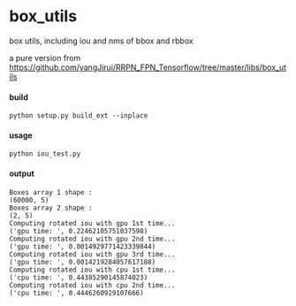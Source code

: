 # box_utils
box utils, including iou and nms of bbox and rbbox

a pure version from https://github.com/yangJirui/RRPN_FPN_Tensorflow/tree/master/libs/box_utils

#### build
```
python setup.py build_ext --inplace
```

#### usage
```
python iou_test.py
```
#### output
```
Boxes array 1 shape :
(60000, 5)
Boxes array 2 shape :
(2, 5)
Computing rotated iou with gpu 1st time...
('gpu time: ', 0.22462105751037598)
Computing rotated iou with gpu 2nd time...
('gpu time: ', 0.0014929771423339844)
Computing rotated iou with gpu 3rd time...
('gpu time: ', 0.0014219284057617188)
Computing rotated iou with cpu 1st time...
('cpu time: ', 0.44385290145874023)
Computing rotated iou with cpu 2nd time...
('cpu time: ', 0.4446260929107666)
```


